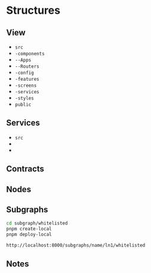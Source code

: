 # Structures

## View

- `src`
- `-components`
- `--Apps`
- `--Routers`
- `-config`
- `-features`
- `-screens`
- `-services`
- `-styles`
- `public`

## Services

- `src`
- 
-

## Contracts

## Nodes

## Subgraphs

```bash
cd subgraph/whitelisted
pnpm create-local
pnpm deploy-local

http://localhost:8000/subgraphs/name/ln1/whitelisted
```

## Notes


